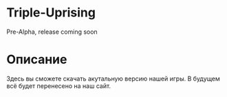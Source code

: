 # Triple-Uprising
Pre-Alpha, release coming soon

# Описание
Здесь вы сможете скачать акутальную версию нашей игры. В будущем всё будет перенесено на наш сайт.
